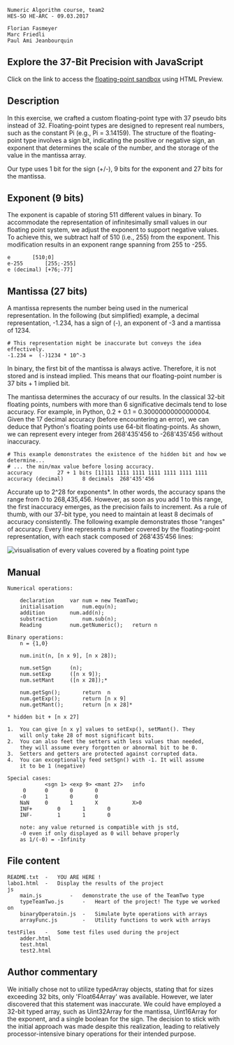 	
	Numeric Algorithm course, team2 
	HES-SO HE-ARC - 09.03.2017
	
	Florian Fasmeyer
	Marc Friedli
	Paul Ami Jeanbourquin

## Explore the 37-Bit Precision with JavaScript

Click on the link to access the [floating-point sandbox](https://htmlpreview.github.io/?https://github.com/FlorianFasmeyer/HeArc_AN_team2/blob/master/Labo1/labo1.html) using HTML Preview.



## Description

In this exercise, we crafted a custom floating-point type with 37 pseudo bits instead of 32. Floating-point types are designed to represent real numbers, such as the constant Pi (e.g., Pi = 3.14159). The structure of the floating-point type involves a sign bit, indicating the positive or negative sign, an exponent that determines the scale of the number, and the storage of the value in the mantissa array.

Our type uses 1 bit for the sign (+/-), 9 bits for the exponent and 27 bits for the mantissa.
	
## Exponent (9 bits)

The exponent is capable of storing 511 different values in binary. To accommodate the representation of infinitesimally small values in our floating point system, we adjust the exponent to support negative values. To achieve this, we subtract half of 510 (i.e., 255) from the exponent. This modification results in an exponent range spanning from 255 to -255.

	e		[510;0]
	e-255 		[255;-255]
 	e (decimal)	[+76;-77]

			
## Mantissa (27 bits)

A mantissa represents the number being used in the numerical representation. In the following (but simplified) example, a decimal representation, -1.234, has a sign of (-), an exponent of -3 and a mantissa of 1234.

	# This representation might be inaccurate but conveys the idea effectively.
 	-1.234 =  (-)1234 * 10^-3 

In binary, the first bit of the mantissa is always active. Therefore, it is not stored and is instead implied. This means that our floating-point number is 37 bits + 1 implied bit.

The mantissa determines the accuracy of our results. In the classical 32-bit floating points, numbers with more than 6 significative decimals tend to lose accuracy. For example, in Python, 0.2 + 0.1 = 0.30000000000000004. Given the 17 decimal accuracy (before encountering an error), we can deduce that Python's floating points use 64-bit floating-points. As shown, we can represent every integer from 268'435'456 to -268'435'456 without inaccuracy.

	# This example demonstrates the existence of the hidden bit and how we determine...
 	# ... the min/max value before losing accuracy.
	accuracy		27 + 1 bits	[1]111 1111 1111 1111 1111 1111 1111
	accuracy (decimal)   	8 decimals	268'435'456


Accurate up to 2^28 for exponents*. In other words, the accuracy spans the range from 0 to 268,435,456. However, as soon as you add 1 to this range, the first inaccuracy emerges, as the precision fails to increment. As a rule of thumb, with our 37-bit type, you need to maintain at least 8 decimals of accuracy consistently. The following example demonstrates those "ranges" of accuracy. Every line represents a number covered by the floating-point representation, with each stack composed of 268'435'456 lines:
	
![visualisation of every values covered by a floating point type](https://jasss.soc.surrey.ac.uk/9/4/4/fig1.jpg)

 
## Manual

	Numerical operations:
		
		declaration		var num = new TeamTwo;
		initialisation		num.equ(n);
		addition		num.add(n);
		substraction		num.sub(n);
		Reading			num.getNumeric();	return n
		
	Binary operations:
		n = {1,0}
		
		num.init(n, [n x 9], [n x 28]);
		
		num.setSgn		(n);  
		num.setExp		([n x 9]);
		num.setMant		([n x 28]);*
		
		num.getSgn();		return  n
		num.getExp();		return [n x 9]
		num.getMant();		return [n x 28]*
		
	* hidden bit + [n x 27]
	
	1.	You can give [n x y] values to setExp(), setMant(). They 
		will only take 28 of most significant bits.
	2.	You can also feet the setters with less values than needed,
		they will assume every forgotten or abnormal bit to be 0.
	3.	Setters and getters are protected against corrupted data.
	4.	You can exceptionally feed setSgn() with -1. It will assume
		it to be 1 (negative)

	Special cases:
				<sgn 1>	<exp 9>	<mant 27>	info
		 0 		0	 	0 		0
		-0 		1	 	0 		0
		NaN		0		1		X			X>0	
		INF+		0		1		0
		INF-		1		1 		0
		
		note: any value returned is compatible with js std,
		-0 even if only displayed as 0 will behave properly
		as 1/(-0) = -Infinity
		
## File content
	
	README.txt	-	YOU ARE HERE !
	labo1.html	-	Display the results of the project
	js
		main.js			-	demonstrate the use of the TeamTwo type
		typeTeamTwo.js		-	Heart of the project! The type we worked on
		binaryOperatoin.js	-	Simulate byte operations with arrays
		arrayFunc.js		-	Utility functions to work with arrays 
		
	testFiles	-	Some test files used during the project
		adder.html
		test.html
		test2.html
		
## Author commentary

We initially chose not to utilize typedArray objects, stating that for sizes exceeding 32 bits, only 'Float64Array' was available. However, we later discovered that this statement was inaccurate. We could have employed a 32-bit typed array, such as Uint32Array for the mantissa, Uint16Array for the exponent, and a single boolean for the sign. The decision to stick with the initial approach was made despite this realization, leading to relatively processor-intensive binary operations for their intended purpose.

